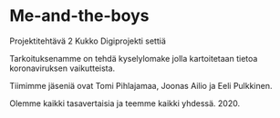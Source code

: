 # Me-and-the-boys
Projektitehtävä 2
Kukko
Digiprojekti settiä

Tarkoituksenamme on tehdä kyselylomake jolla kartoitetaan tietoa koronaviruksen vaikutteista.

Tiimimme jäseniä ovat Tomi Pihlajamaa, Joonas Ailio ja Eeli Pulkkinen.

Olemme kaikki tasavertaisia ja teemme kaikki yhdessä. 2020.
